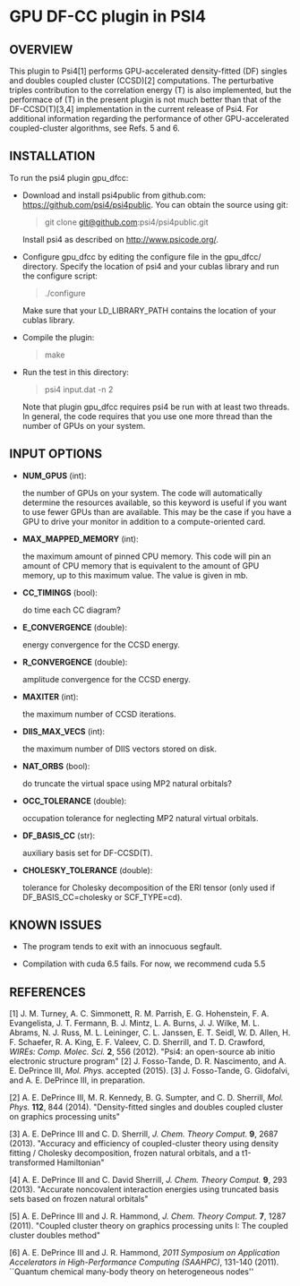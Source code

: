 GPU DF-CC plugin in PSI4
===

OVERVIEW
---

This plugin to Psi4[1] performs GPU-accelerated density-fitted (DF)
singles and doubles coupled cluster (CCSD)[2] computations.  The
perturbative triples contribution to the correlation energy (T) is also
implemented, but the performace of (T) in the present plugin is not much
better than that of the DF-CCSD(T)[3,4] implementation in the current
release of Psi4.  For additional information regarding the performance of
other GPU-accelerated coupled-cluster algorithms, see Refs. 5 and 6.

INSTALLATION
---

To run the psi4 plugin gpu_dfcc:

* Download and install psi4public from github.com:
https://github.com/psi4/psi4public.  You can obtain the source using git:

    > git clone git@github.com:psi4/psi4public.git

    Install psi4 as described on http://www.psicode.org/.

* Configure gpu_dfcc by editing the configure file in the gpu_dfcc/
directory.  Specify the location of psi4 and your cublas library and run
the configure script:

    > ./configure

    Make sure that your LD_LIBRARY_PATH contains the location of your
    cublas library.

* Compile the plugin:

    > make

* Run the test in this directory:

    > psi4 input.dat -n 2

    Note that plugin gpu_dfcc requires psi4 be run with at least two threads.
    In general, the code requires that you use one more thread than the number
    of GPUs on your system.

INPUT OPTIONS
---

* **NUM_GPUS** (int):

    the number of GPUs on your system.  The code will automatically
    determine the resources available, so this keyword is useful if you
    want to use fewer GPUs than are available.  This may be the case if
    you have a GPU to drive your monitor in addition to a compute-oriented
    card.

* **MAX_MAPPED_MEMORY** (int): 

    the maximum amount of pinned CPU memory.  This
    code will pin an amount of CPU memory that is equivalent to the amount of
    GPU memory, up to this maximum value.  The value is given in mb.

* **CC_TIMINGS** (bool): 

    do time each CC diagram?

* **E_CONVERGENCE** (double): 

    energy convergence for the CCSD energy. 

* **R_CONVERGENCE** (double): 

    amplitude convergence for the CCSD energy. 

* **MAXITER** (int): 

    the maximum number of CCSD iterations.

* **DIIS_MAX_VECS** (int): 

    the maximum number of DIIS vectors stored on disk.

* **NAT_ORBS** (bool): 

    do truncate the virtual space using MP2 natural orbitals?

* **OCC_TOLERANCE** (double): 

    occupation tolerance for neglecting MP2 natural
    virtual orbitals.

* **DF_BASIS_CC** (str): 

    auxiliary basis set for DF-CCSD(T).

* **CHOLESKY_TOLERANCE** (double): 

    tolerance for Cholesky decomposition of the
    ERI tensor (only used if DF_BASIS_CC=cholesky or SCF_TYPE=cd).


KNOWN ISSUES
---

* The program tends to exit with an innocuous segfault.

* Compilation with cuda 6.5 fails.  For now, we recommend cuda 5.5


REFERENCES
---
[1] J. M. Turney, A. C. Simmonett, R. M. Parrish, E. G. Hohenstein, F. A. Evangelista, J. T. Fermann, B. J.  Mintz, L. A. Burns, J. J. Wilke, M. L. Abrams, N. J. Russ, M. L. Leininger, C. L. Janssen, E. T. Seidl, W. D. Allen, H. F. Schaefer, R. A. King, E. F. Valeev, C. D. Sherrill, and T. D. Crawford, *WIREs: Comp. Molec. Sci.* **2**, 556 (2012). "Psi4: an open-source ab initio electronic structure program"
[2] J. Fosso-Tande, D. R. Nascimento, and A. E. DePrince III, *Mol. Phys.* accepted (2015).
[3] J. Fosso-Tande, G. Gidofalvi, and A. E. DePrince III, in preparation.

[2] A. E. DePrince III, M. R. Kennedy, B. G. Sumpter, and C. D. Sherrill, *Mol. Phys.* **112**, 844 (2014). "Density-fitted singles and doubles coupled cluster on graphics processing units"

[3] A. E. DePrince III and C. D. Sherrill, *J. Chem. Theory Comput.* **9**, 2687 (2013).
"Accuracy and efficiency of coupled-cluster theory using density fitting / Cholesky decomposition, frozen natural orbitals, and a t1-transformed Hamiltonian"

[4] A. E. DePrince III and C. David Sherrill, *J. Chem. Theory Comput.* **9**, 293 (2013).
"Accurate noncovalent interaction energies using truncated basis sets based on frozen natural orbitals"

[5] A. E. DePrince III and J. R. Hammond, *J. Chem. Theory Comput.* **7**, 1287 (2011).
"Coupled cluster theory on graphics processing units I: The coupled cluster doubles method"

[6] A. E. DePrince III and J. R. Hammond, *2011 Symposium on Application Accelerators in High-Performance Computing (SAAHPC)*, 131-140 (2011).
``Quantum chemical many-body theory on heterogeneous nodes''
